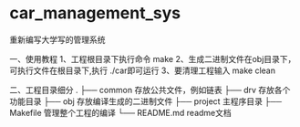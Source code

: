 # car_management_sys
重新编写大学写的管理系统

一、使用教程
    1、工程根目录下执行命令 make
    2、生成二进制文件在obj目录下，可执行文件在根目录下,执行 ./car即可运行
    3、要清理工程输入 make clean


二、工程目录细分
.
├── common      存放公共文件，例如链表
├── drv         存放各个功能目录
├── obj         存放编译生成的二进制文件
├── project     主程序目录
├── Makefile    管理整个工程的编译
└── README.md   readme文档